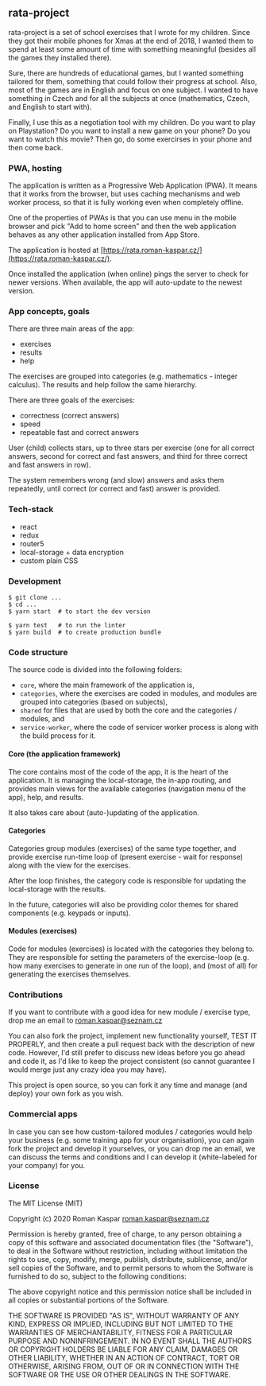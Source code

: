 ## rata-project

rata-project is a set of school exercises that I wrote for my children. Since they got their mobile phones
for Xmas at the end of 2018, I wanted them to spend at least some amount of time with something meaningful
(besides all the games they installed there).

Sure, there are hundreds of educational games, but I wanted something tailored for them, something that
could follow their progress at school. Also, most of the games are in English and focus on one subject.
I wanted to have something in Czech and for all the subjects at once (mathematics, Czech, and English
to start with).

Finally, I use this as a negotiation tool with my children. Do you want to play on Playstation?
Do you want to install a new game on your phone? Do you want to watch this movie? Then go, do some
exercirses in your phone and then come back.

### PWA, hosting

The application is written as a Progressive Web Application (PWA). It means that it works from the browser,
but uses caching mechanisms and web worker process, so that it is fully working even when completely offline.

One of the properties of PWAs is that you can use menu in the mobile browser and pick "Add to home screen"
and then the web application behaves as any other application installed from App Store.

The application is hosted at [https://rata.roman-kaspar.cz/](https://rata.roman-kaspar.cz/).

Once installed the application (when online) pings the server to check for newer versions. When available,
the app will auto-update to the newest version.

### App concepts, goals

There are three main areas of the app:
* exercises
* results
* help

The exercises are grouped into categories (e.g. mathematics - integer calculus).
The results and help follow the same hierarchy.

There are three goals of the exercises:
* correctness (correct answers)
* speed
* repeatable fast and correct answers

User (child) collects stars, up to three stars per exercise (one for all correct answers, second for correct
and fast answers, and third for three correct and fast answers in row).

The system remembers wrong (and slow) answers and asks them repeatedly, until correct (or correct and fast)
answer is provided.

### Tech-stack

* react
* redux
* router5
* local-storage + data encryption
* custom plain CSS

### Development

```
$ git clone ...
$ cd ...
$ yarn start  # to start the dev version

$ yarn test   # to run the linter
$ yarn build  # to create production bundle
```

### Code structure

The source code is divided into the following folders:
* `core`, where the main framework of the application is,
* `categories`, where the exercises are coded in modules, and modules are grouped into categories (based on subjects),
* `shared` for files that are used by both the core and the categories / modules, and
* `service-worker`, where the code of servicer worker process is along with the build process for it.

#### Core (the application framework)

The core contains most of the code of the app, it is the heart of the application.
It is managing the local-storage, the in-app routing, and provides main views for
the available categories (navigation menu of the app), help, and results.

It also takes care about (auto-)updating of the application.

#### Categories

Categories group modules (exercises) of the same type together, and provide
exercise run-time loop of (present exercise - wait for response) along with
the view for the exercises.

After the loop finishes, the category code is responsible for updating the
local-storage with the results.

In the future, categories will also be providing color themes for shared
components (e.g. keypads or inputs).

#### Modules (exercises)

Code for modules (exercises) is located with the categories they belong to.
They are responsible for setting the parameters of the exercise-loop (e.g.
how many exercises to generate in one run of the loop), and (most of all)
for generating the exercises themselves.

### Contributions

If you want to contribute with a good idea for new module / exercise type,
drop me an email to roman.kaspar@seznam.cz

You can also fork the project, implement new functionality yourself, TEST IT
PROPERLY, and then create a pull request back with the description of new
code. However, I'd still prefer to discuss new ideas before you go ahead and
code it, as I'd like to keep the project consistent (so cannot guarantee
I would merge just any crazy idea you may have).

This project is open source, so you can fork it any time and manage
(and deploy) your own fork as you wish.

### Commercial apps

In case you can see how custom-tailored modules / categories would help your
business (e.g. some training app for your organisation), you can again
fork the project and develop it yourselves, or you can drop me an email,
we can discuss the terms and conditions and I can develop it (white-labeled
for your company) for you.

### License

The MIT License (MIT)

Copyright (c) 2020 Roman Kaspar <roman.kaspar@seznam.cz>

Permission is hereby granted, free of charge, to any person obtaining a copy
of this software and associated documentation files (the "Software"), to deal
in the Software without restriction, including without limitation the rights
to use, copy, modify, merge, publish, distribute, sublicense, and/or sell
copies of the Software, and to permit persons to whom the Software is
furnished to do so, subject to the following conditions:

The above copyright notice and this permission notice shall be included in all
copies or substantial portions of the Software.

THE SOFTWARE IS PROVIDED "AS IS", WITHOUT WARRANTY OF ANY KIND, EXPRESS OR
IMPLIED, INCLUDING BUT NOT LIMITED TO THE WARRANTIES OF MERCHANTABILITY,
FITNESS FOR A PARTICULAR PURPOSE AND NONINFRINGEMENT. IN NO EVENT SHALL THE
AUTHORS OR COPYRIGHT HOLDERS BE LIABLE FOR ANY CLAIM, DAMAGES OR OTHER
LIABILITY, WHETHER IN AN ACTION OF CONTRACT, TORT OR OTHERWISE, ARISING FROM,
OUT OF OR IN CONNECTION WITH THE SOFTWARE OR THE USE OR OTHER DEALINGS IN THE
SOFTWARE.

